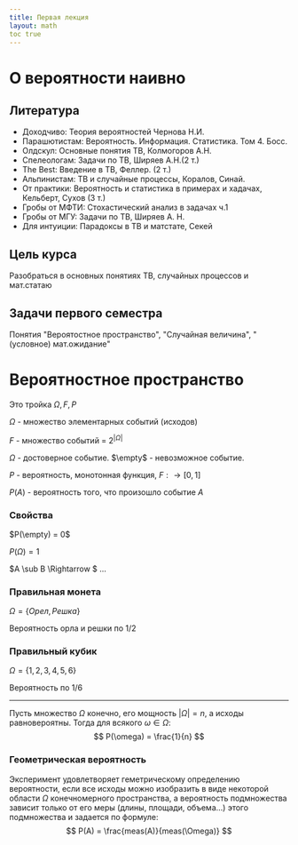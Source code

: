 ```yaml
---
title: Первая лекция
layout: math
toc true
---
```


# О вероятности наивно

## Литература

* Доходчиво: Теория вероятностей Чернова Н.И.
* Парашютистам: Вероятность. Информация. Статистика. Том 4. Босс.
* Олдскул: Основные понятия ТВ, Колмогоров А.Н.
* Спелеологам: Задачи по ТВ, Ширяев А.Н.(2 т.)
* The Best: Введение в ТВ, Феллер. (2 т.)
* Альпинистам: ТВ и случайные процессы, Коралов, Синай.
* От практики: Вероятность и статистика в примерах и хадачах, Кельберт, Сухов (3 т.)
* Гробы от МФТИ: Стохастический анализ в задачах ч.1
* Гробы от МГУ: Задачи по ТВ, Ширяев А. Н.
* Для интуиции: Парадоксы в ТВ и матстате, Секей



## Цель курса

Разобраться в основных понятиях ТВ, случайных процессов и мат.статаю



## Задачи первого семестра

Понятия "Вероятостное пространство", "Случайная величина", "(условное) мат.ожидание"



# Вероятностное пространство

Это тройка $\Omega, F, P$

$\Omega$ - множество элементарных событий (исходов)

$F$ - множество событий = $2^{|\Omega|}$ 

$\Omega$ - достоверное событие. $\empty$ - невозможное событие.

$P$ - вероятность, монотонная функция, $F: \rightarrow [0,1]$

$P(A)$ - вероятность того, что произошло событие $A$



### Свойства

$P(\empty) = 0$

$P(\Omega) = 1$

$A \sub B \Rightarrow $ ...



### Правильная монета

$\Omega = \{Орел, Решка\}$

Вероятность орла и решки по 1/2



### Правильный кубик

$\Omega = \{1, 2, 3, 4, 5, 6\}$

Вероятность по 1/6

---

Пусть множество $\Omega$ конечно, его мощность $|\Omega| = n$, а исходы равновероятны. Тогда для всякого $\omega \in \Omega$:
$$
P(\omega) = \frac{1}{n}
$$



### Геометрическая вероятность

Эксперимент удовлетворяет геметрическому определению вероятности, если все исходы можно изобразить в виде некоторой области $\Omega$ конечномерного пространства, а вероятность подмножества зависит только от его меры (длины, площади, объема...) этого подмножества и задается по формуле:
$$
P(A) = \frac{meas(A)}{meas(\Omega)}
$$

